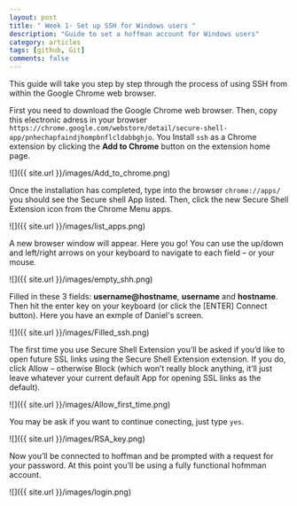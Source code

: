 ```yaml
---
layout: post
title: " Week 1- Set up SSH for Windows users "
description: "Guide to set a hoffman account for Windows users"
category: articles
tags: [github, Git]
comments: false
---
```


This guide will take you 
step by step through the 
process of using SSH from 
within the Google Chrome web browser.   

First you need to download the Google Chrome web browser. Then, 
copy this electronic adress in your browser 
`https://chrome.google.com/webstore/detail/secure-shell-app/pnhechapfaindjhompbnflcldabbghjo`. 
You Install `ssh` as a Chrome extension by clicking the **Add to Chrome** button on the extension home page.   

![]({{ site.url }}/images/Add_to_chrome.png)

Once the installation has completed, type into the browser `chrome://apps/` you should see the Secure shell App listed. Then, 
click the new Secure Shell Extension icon from the Chrome Menu apps.

![]({{ site.url }}/images/list_apps.png)

A new browser window will appear. Here you go! You can use the up/down and left/right arrows on your keyboard to navigate to each field – or your mouse. 

![]({{ site.url }}/images/empty_shh.png)

Filled in these 3 fields: **username@hostname**, 
**username** and **hostname**. Then hit the enter key on your keyboard (or click the [ENTER] Connect button). 
Here you have an exmple of Daniel's screen.

![]({{ site.url }}/images/Filled_ssh.png)

The first time you use Secure Shell Extension you’ll be asked if you’d like to open future SSL links using the Secure Shell Extension extension. If you do, click Allow – otherwise Block (which won’t really block anything, it’ll just leave whatever your current default App for opening SSL links as the default).

![]({{ site.url }}/images/Allow_first_time.png)

You may be ask if you want to continue conecting, 
just type `yes`.

![]({{ site.url }}/images/RSA_key.png)

Now you’ll be connected to hoffman and be prompted with a request for your password. At this point you’ll be using a fully functional hofmman account.

![]({{ site.url }}/images/login.png)
